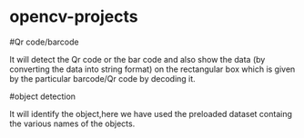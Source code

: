 # opencv-projects
#Qr code/barcode 

It will detect the Qr code or the bar code and also show the data (by converting the data into string 
format) on the rectangular box which is given by the particular barcode/Qr code by decoding it.

#object detection

It will identify the object,here we have used the preloaded dataset containg the various names of
the objects.
